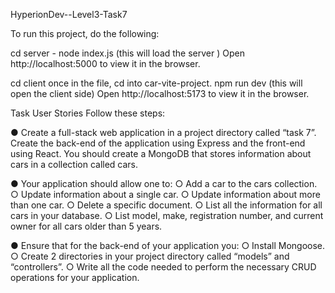HyperionDev--Level3-Task7

To run this project, do the following:

cd server - node index.js (this will load the server ) Open http://localhost:5000 to view it in the browser.

cd client once in the file, cd into car-vite-project. npm run dev  (this will open the client side)
Open http://localhost:5173 to view it in the browser.


Task User Stories
Follow these steps:

● Create a full-stack web application in a project directory called “task 7”.
Create the back-end of the application using Express and the front-end
using React. You should create a MongoDB that stores information about
cars in a collection called cars.

● Your application should allow one to:
○ Add a car to the cars collection.
○ Update information about a single car.
○ Update information about more than one car.
○ Delete a specific document.
○ List all the information for all cars in your database.
○ List model, make, registration number, and current owner for all cars
older than 5 years.

● Ensure that for the back-end of your application you:
○ Install Mongoose.
○ Create 2 directories in your project directory called “models” and
“controllers”.
○ Write all the code needed to perform the necessary CRUD operations
for your application.
